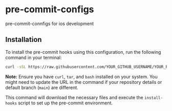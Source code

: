 # pre-commit-configs

pre-commit-connfigs for ios development

## Installation

To install the pre-commit hooks using this configuration, run the following command in your terminal:

```bash
curl -sSL https://raw.githubusercontent.com/YOUR_GITHUB_USERNAME/YOUR_REPO_NAME/main/install | bash
```

**Note:** Ensure you have `curl`, `tar`, and `bash` installed on your system. You might need to update the URL in the command if your repository details or default branch (`main`) are different.

This command will download the necessary files and execute the `install-hooks` script to set up the pre-commit environment.
